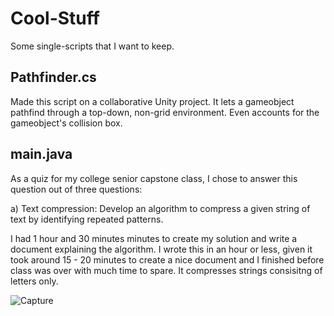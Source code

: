 # Cool-Stuff

Some single-scripts that I want to keep.

## Pathfinder.cs

Made this script on a collaborative Unity project. It lets a gameobject pathfind through a top-down, non-grid environment. Even accounts for the gameobject's collision box. 

## main.java

As a quiz for my college senior capstone class, I chose to answer this question out of three questions:

a)	Text compression: Develop an algorithm to compress a given string of text by identifying repeated patterns.

I had 1 hour and 30 minutes minutes to create my solution and write a document explaining the algorithm. I wrote this in an hour or less, given it took around 15 - 20 minutes to create a nice document and I finished before class was over with much time to spare. It compresses strings consisitng of letters only.

![Capture](https://github.com/Squeshal-D/Cool-Stuff/assets/77035122/3f79a8be-0e45-4dae-aecb-c7fb1dc2e5d8)
